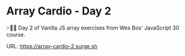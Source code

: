 # Array Cardio - Day 2

💦🚴‍♂️ Day 2 of Vanilla JS array exercises from Wes Bos' JavaScript 30 course.

URL: https://array-cardio-2.surge.sh
